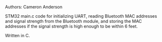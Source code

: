 Authors: Cameron Anderson

STM32 main.c code for initializing UART, reading Bluetooth MAC addresses and signal strength from the Bluetooth module, and storing the MAC addresses if the signal strength is high enough to be within 6 feet.

Written in C.
